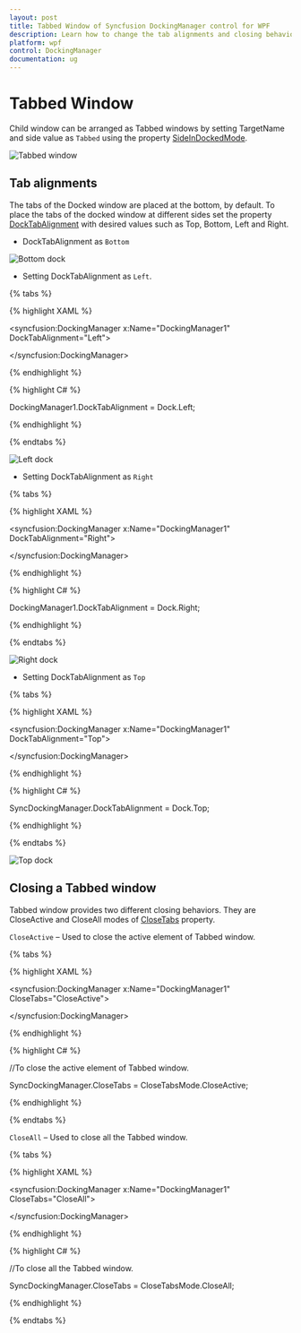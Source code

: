 ```yaml
---
layout: post
title: Tabbed Window of Syncfusion DockingManager control for WPF
description: Learn how to change the tab alignments and closing behaviour of Tabbed Window
platform: wpf
control: DockingManager
documentation: ug
---
```

# Tabbed Window

Child window can be arranged as Tabbed windows by setting TargetName and side value as `Tabbed` using the property [SideInDockedMode](https://help.syncfusion.com/cr/wpf/Syncfusion.Tools.Wpf~Syncfusion.Windows.Tools.Controls.DockItem~SideInDockedMode.html).

![Tabbed window](TabbedWindow_images/TabbedWindow_img1.jpeg)


##  Tab alignments

The tabs of the Docked window are placed at the bottom, by default. To place the tabs of the docked window at different sides set the property [DockTabAlignment](https://help.syncfusion.com/cr/wpf/Syncfusion.Tools.Wpf~Syncfusion.Windows.Tools.Controls.DockingManager~DockTabAlignment.html) with desired values such as Top, Bottom, Left and Right. 

* DockTabAlignment as `Bottom`

![Bottom dock](TabbedWindow_images/TabbedWindow_img2.jpeg)


* Setting DockTabAlignment as `Left`.


{% tabs %}

{% highlight XAML %}

<syncfusion:DockingManager x:Name="DockingManager1" DockTabAlignment="Left">

<ContentControl  syncfusion:DockingManager.Header="Item1" x:Name="TabbedWindow1" />
	
<ContentControl syncfusion:DockingManager.Header="Item2" x:Name="TabbedWindow2"
                syncfusion:DockingManager.SideInDockedMode="Tabbed"
				syncfusion:DockingManager.TargetNameInDockedMode="TabbedWindow1"/> 

</syncfusion:DockingManager>

{% endhighlight %}

{% highlight C# %}

DockingManager1.DockTabAlignment = Dock.Left;

{% endhighlight %}

{% endtabs %}


![Left dock](TabbedWindow_images/TabbedWindow_img3.jpeg)


* Setting DockTabAlignment as `Right`

{% tabs %}

{% highlight XAML %}

<syncfusion:DockingManager x:Name="DockingManager1" DockTabAlignment="Right">

<ContentControl syncfusion:DockingManager.Header="Item1"  x:Name="TabbedWindow1"/>  

<ContentControl syncfusion:DockingManager.Header="Item2" x:Name="TabbedWindow2"
                syncfusion:DockingManager.SideInDockedMode="Tabbed"
				syncfusion:DockingManager.TargetNameInDockedMode="TabbedWindow1"/>
				
</syncfusion:DockingManager>

{% endhighlight %}

{% highlight C# %}

DockingManager1.DockTabAlignment = Dock.Right;

{% endhighlight %}

{% endtabs %}


![Right dock](TabbedWindow_images/TabbedWindow_img4.jpeg)


* Setting DockTabAlignment as `Top`


{% tabs %}

{% highlight XAML %}

<syncfusion:DockingManager x:Name="DockingManager1" DockTabAlignment="Top">

<ContentControl  syncfusion:DockingManager.Header="Item1" x:Name="TabbedWindow1"/> 

<ContentControl syncfusion:DockingManager.Header="Item2" x:Name="TabbedWindow2"
                syncfusion:DockingManager.SideInDockedMode="Tabbed"
				syncfusion:DockingManager.TargetNameInDockedMode="TabbedWindow1"/>  

</syncfusion:DockingManager>

{% endhighlight %}

{% highlight C# %}
			
SyncDockingManager.DockTabAlignment = Dock.Top;

{% endhighlight %}

{% endtabs %}

![Top dock](TabbedWindow_images/TabbedWindow_img5.jpeg)


## Closing a Tabbed window

Tabbed window provides two different closing behaviors. They are CloseActive and CloseAll modes of [CloseTabs](https://help.syncfusion.com/cr/wpf/Syncfusion.Tools.Wpf~Syncfusion.Windows.Tools.Controls.DockingManager~CloseTabs.html) property.

`CloseActive` – Used to close the active element of Tabbed window.

{% tabs %}

{% highlight XAML %}

<syncfusion:DockingManager x:Name="DockingManager1" CloseTabs="CloseActive">

<ContentControl syncfusion:DockingManager.Header="Item1" x:Name="TabbedWindow1" />  

<ContentControl syncfusion:DockingManager.Header="Item2" x:Name="TabbedWindow2"
                syncfusion:DockingManager.SideInDockedMode="Tabbed"
				syncfusion:DockingManager.TargetNameInDockedMode="TabbedWindow1"/>  

<ContentControl syncfusion:DockingManager.Header="Item3" x:Name="TabbedWindow3"
                syncfusion:DockingManager.SideInDockedMode="Tabbed"
				syncfusion:DockingManager.TargetNameInDockedMode="TabbedWindow1"/>                         

</syncfusion:DockingManager>

{% endhighlight %}

{% highlight C# %}

//To close the active element of Tabbed window.

SyncDockingManager.CloseTabs = CloseTabsMode.CloseActive;

{% endhighlight %}

{% endtabs %}

 `CloseAll` – Used to close all the Tabbed window.

{% tabs %}

{% highlight XAML %}

<syncfusion:DockingManager x:Name="DockingManager1" CloseTabs="CloseAll">

<ContentControl syncfusion:DockingManager.Header="Item1" x:Name="TabbedWindow1"/>  

<ContentControl syncfusion:DockingManager.Header="Item2" x:Name="TabbedWindow2"
                syncfusion:DockingManager.SideInDockedMode="Tabbed"
				syncfusion:DockingManager.TargetNameInDockedMode="TabbedWindow1"/>  

<ContentControl syncfusion:DockingManager.Header="Item3" x:Name="TabbedWindow3"
                syncfusion:DockingManager.SideInDockedMode="Tabbed"
				syncfusion:DockingManager.TargetNameInDockedMode="TabbedWindow1"/>                         

</syncfusion:DockingManager>

{% endhighlight %}

{% highlight C# %}

//To close all the Tabbed window.

SyncDockingManager.CloseTabs = CloseTabsMode.CloseAll;

{% endhighlight %}

{% endtabs %}
